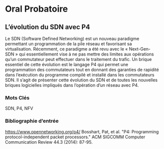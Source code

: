 # Oral Probatoire
## L’évolution du SDN avec P4
Le SDN (Software Defined Networking) est un nouveau paradigme permettant un programmation de la pile réseau et favorisant sa virtualisation. Récemment, ce paradigme a été revu avec le « Next-Gen-SDN » qui essentiellement vise à ne pas mettre des limites aux opérations qu’un commutateur peut effectuer dans le traitement du trafic. Un brique essentiel de cette évolution est le langage P4 qui permet une programmation des commutateurs tout en donnant des garanties de rapidité dans l’exécution du programme compilé et installé dans les commutateurs SDN. Il s’agit de présenter cette évolution du SDN et de toutes les nouvelles briques logicielles impliqués dans l’opération d’un réseau avec P4.

### Mots Clés 
SDN, P4, NFV

### Bibliographie d’entrée 
https://www.opennetworking.org/p4/ Bosshart, Pat, et al. "P4: Programming protocol-independent packet processors." ACM SIGCOMM Computer Communication Review 44.3 (2014): 87-95.
